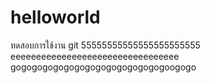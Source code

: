 # helloworld
ทดสอบการใช้งาน git
55555555555555555555555
eeeeeeeeeeeeeeeeeeeeeeeeeeeeeeeee
gogogogogogogogogogogogogogogoogogo

